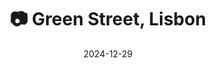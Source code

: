 ---
title: '📷 Green Street, Lisbon'
date: '2024-12-29'
image: "https://cdn.diblasio.social/static/photos/2024/2024-12-29.jpg"
alt_text: "A narrow street in Lisbon decorated with colorful banners and plants."
tags:
  - "#Photography"
  - "#Lisboa"
  - "#Lisbon"
  - "#Portugal"
  - "#StreetPhotography"
  - "#CityLife"
  - "#UrbanExploration"
  - "#iPhone15Pro"
  - "#Travel"
  - "#Halide"
  - "#ProcessZero"
  - "#ShotOniPhone"

description: ''
created_date: '2024-12-29'
location: "36-39, Largo do Conde Barão, São Bento, Misericórdia, Lisboa, 1200-163, Portugal"
exif_data: "Apple iPhone 15 Pro 9mm f/2.8 (1/570 | f/2.8 | ISO 25)"
draft: false
---